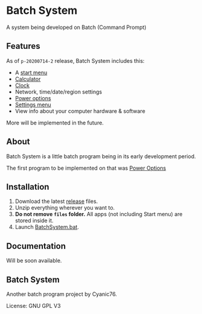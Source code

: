 # Batch System
A system being developed on Batch (Command Prompt)

## Features
As of `p-20200714-2` release, Batch System includes this:

- A [start menu](https://github.com/Cyanic76/batch-system/blob/master/BatchSystem.bat)
- [Calculator](https://github.com/Cyanic76/batch-system/blob/master/files/Calculator.bat)
- [Clock](https://github.com/Cyanic76/batch-system/blob/master/files/Clock.bat)
- Network, time/date/region settings
- [Power options](https://github.com/Cyanic76/batch-system/blob/master/files/PowerOptions.bat)
- [Settings menu](https://github.com/Cyanic76/batch-system/blob/master/files/Settings.bat)
- View info about your computer hardware & software

More will be implemented in the future.

## About

Batch System is a little batch program being in its early development period.

The first program to be implemented on that was [Power Options](https://github.com/Cyanic76/power-options-cli)

## Installation

1. Download the latest [release](https://github.com/Cyanic76/batch-system/releases) files.
2. Unzip everything wherever you want to.
3. **Do not remove `files` folder.** All apps (not including Start menu) are stored inside it.
4. Launch [BatchSystem.bat](https://github.com/Cyanic76/batch-system/blob/master/BatchSystem.bat).

## Documentation

Will be soon available.

## Batch System

Another batch program project by Cyanic76.

License: GNU GPL V3
